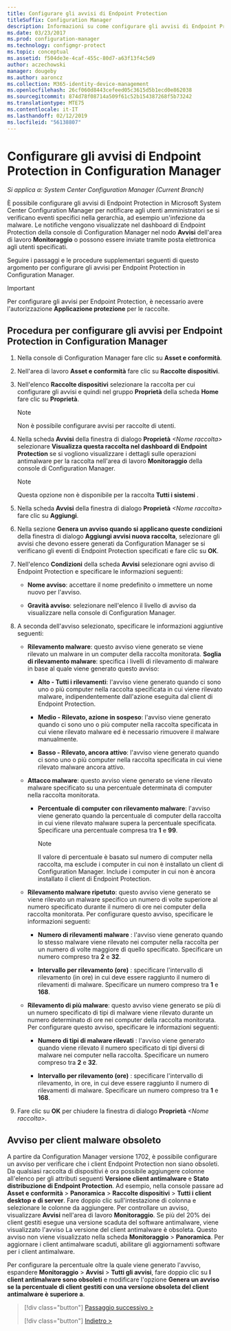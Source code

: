 ```yaml
---
title: Configurare gli avvisi di Endpoint Protection
titleSuffix: Configuration Manager
description: Informazioni su come configurare gli avvisi di Endpoint Protection in System Center Configuration Manager.
ms.date: 03/23/2017
ms.prod: configuration-manager
ms.technology: configmgr-protect
ms.topic: conceptual
ms.assetid: f504de3e-4caf-455c-80d7-a63f13f4c5d9
author: aczechowski
manager: dougeby
ms.author: aaroncz
ms.collection: M365-identity-device-management
ms.openlocfilehash: 26cf060d8443cefeed05c3615d5b1ecd0e862038
ms.sourcegitcommit: 874d78f08714a509f61c52b154387268f5b73242
ms.translationtype: MTE75
ms.contentlocale: it-IT
ms.lasthandoff: 02/12/2019
ms.locfileid: "56138807"
---
```

#  <a name="configure-alerts-for-endpoint-protection-in-configuration-manager"></a>Configurare gli avvisi di Endpoint Protection in Configuration Manager

*Si applica a: System Center Configuration Manager (Current Branch)*

 È possibile configurare gli avvisi di Endpoint Protection in Microsoft System Center Configuration Manager per notificare agli utenti amministratori se si verificano eventi specifici nella gerarchia, ad esempio un'infezione da malware. Le notifiche vengono visualizzate nel dashboard di Endpoint Protection della console di Configuration Manager nel nodo **Avvisi** dell'area di lavoro **Monitoraggio** o possono essere inviate tramite posta elettronica agli utenti specificati.

 Seguire i passaggi e le procedure supplementari seguenti di questo argomento per configurare gli avvisi per Endpoint Protection in Configuration Manager.

> [!IMPORTANT]
>  Per configurare gli avvisi per Endpoint Protection, è necessario avere l'autorizzazione **Applicazione protezione** per le raccolte.

## <a name="steps-to-configure-alerts-for-endpoint-protection-in-configuration-manager"></a>Procedura per configurare gli avvisi per Endpoint Protection in Configuration Manager

1.  Nella console di Configuration Manager fare clic su **Asset e conformità**.

2.  Nell'area di lavoro **Asset e conformità** fare clic su **Raccolte dispositivi**.

3.  Nell'elenco **Raccolte dispositivi** selezionare la raccolta per cui configurare gli avvisi e quindi nel gruppo **Proprietà** della scheda **Home** fare clic su **Proprietà**.

    > [!NOTE]
    >  Non è possibile configurare avvisi per raccolte di utenti.

4.  Nella scheda **Avvisi** della finestra di dialogo **Proprietà** _<Nome raccolta\>_ selezionare **Visualizza questa raccolta nel dashboard di Endpoint Protection** se si vogliono visualizzare i dettagli sulle operazioni antimalware per la raccolta nell'area di lavoro **Monitoraggio** della console di Configuration Manager.

    > [!NOTE]
    >  Questa opzione non è disponibile per la raccolta **Tutti i sistemi** .

5.  Nella scheda **Avvisi** della finestra di dialogo **Proprietà** _<Nome raccolta\>_ fare clic su **Aggiungi**.

6.  Nella sezione **Genera un avviso quando si applicano queste condizioni** della finestra di dialogo **Aggiungi avvisi nuova raccolta**, selezionare gli avvisi che devono essere generati da Configuration Manager se si verificano gli eventi di Endpoint Protection specificati e fare clic su **OK**.

7.  Nell'elenco  **Condizioni** della scheda **Avvisi** selezionare ogni avviso di Endpoint Protection e specificare le informazioni seguenti:

    -   **Nome avviso**: accettare il nome predefinito o immettere un nome nuovo per l'avviso.

    -   **Gravità avviso**: selezionare nell'elenco il livello di avviso da visualizzare nella console di Configuration Manager.

8.  A seconda dell'avviso selezionato, specificare le informazioni aggiuntive seguenti:

    -   **Rilevamento malware**: questo avviso viene generato se viene rilevato un malware in un computer della raccolta monitorata. **Soglia di rilevamento malware**: specifica i livelli di rilevamento di malware in base al quale viene generato questo avviso:

        -   **Alto - Tutti i rilevamenti**: l'avviso viene generato quando ci sono uno o più computer nella raccolta specificata in cui viene rilevato malware, indipendentemente dall'azione eseguita dal client di Endpoint Protection.

        -   **Medio - Rilevato, azione in sospeso**: l'avviso viene generato quando ci sono uno o più computer nella raccolta specificata in cui viene rilevato malware ed è necessario rimuovere il malware manualmente.

        -   **Basso - Rilevato, ancora attivo**: l'avviso viene generato quando ci sono uno o più computer nella raccolta specificata in cui viene rilevato malware ancora attivo.

    -   **Attacco malware**: questo avviso viene generato se viene rilevato malware specificato su una percentuale determinata di computer nella raccolta monitorata.

        -   **Percentuale di computer con rilevamento malware**: l'avviso viene generato quando la percentuale di computer della raccolta in cui viene rilevato malware supera la percentuale specificata. Specificare una percentuale compresa tra **1** e **99**.

            > [!NOTE]
            >  Il valore di percentuale è basato sul numero di computer nella raccolta, ma esclude i computer in cui non è installato un client di Configuration Manager. Include i computer in cui non è ancora installato il client di Endpoint Protection.

    -   **Rilevamento malware ripetuto**: questo avviso viene generato se viene rilevato un malware specifico un numero di volte superiore al numero specificato durante il numero di ore nei computer della raccolta monitorata. Per configurare questo avviso, specificare le informazioni seguenti:

        -   **Numero di rilevamenti malware** : l'avviso viene generato quando lo stesso malware viene rilevato nei computer nella raccolta per un numero di volte maggiore di quello specificato. Specificare un numero compreso tra **2** e **32**.

        -   **Intervallo per rilevamento (ore)** : specificare l'intervallo di rilevamento (in ore) in cui deve essere raggiunto il numero di rilevamenti di malware. Specificare un numero compreso tra **1** e **168**.

    -   **Rilevamento di più malware**: questo avviso viene generato se più di un numero specificato di tipi di malware viene rilevato durante un numero determinato di ore nei computer della raccolta monitorata. Per configurare questo avviso, specificare le informazioni seguenti:

        -   **Numero di tipi di malware rilevati** : l'avviso viene generato quando viene rilevato il numero specificato di tipi diversi di malware nei computer nella raccolta. Specificare un numero compreso tra **2** e **32**.

        -   **Intervallo per rilevamento (ore)** : specificare l'intervallo di rilevamento, in ore, in cui deve essere raggiunto il numero di rilevamenti di malware. Specificare un numero compreso tra **1** e **168**.

9. Fare clic su **OK** per chiudere la finestra di dialogo **Proprietà** _<Nome raccolta\>_.  

## <a name="alert-for-outdated-malware-client"></a>Avviso per client malware obsoleto

A partire da Configuration Manager versione 1702, è possibile configurare un avviso per verificare che i client Endpoint Protection non siano obsoleti. Da qualsiasi raccolta di dispositivi è ora possibile aggiungere colonne all'elenco per gli attributi seguenti **Versione client antimalware** e **Stato distribuzione di Endpoint Protection**. Ad esempio, nella console passare ad **Asset e conformità** > **Panoramica** > **Raccolte dispositivi** > **Tutti i client desktop e di server**. Fare doppio clic sull'intestazione di colonna e selezionare le colonne da aggiungere. Per controllare un avviso, visualizzare **Avvisi** nell'area di lavoro **Monitoraggio**. Se più del 20% dei client gestiti esegue una versione scaduta del software antimalware, viene visualizzato l'avviso La versione del client antimalware è obsoleta. Questo avviso non viene visualizzato nella scheda **Monitoraggio** > **Panoramica**. Per aggiornare i client antimalware scaduti, abilitare gli aggiornamenti software per i client antimalware.

Per configurare la percentuale oltre la quale viene generato l'avviso, espandere **Monitoraggio** > **Avvisi** > **Tutti gli avvisi**, fare doppio clic su **I client antimalware sono obsoleti** e modificare l'opzione **Genera un avviso se la percentuale di client gestiti con una versione obsoleta del client antimalware è superiore a**.

> [!div class="button"]
> [Passaggio successivo >](endpoint-definition-updates.md)
> 
> [!div class="button"]
> [Indietro >](endpoint-protection-site-role.md)
